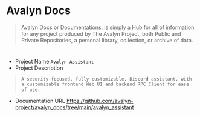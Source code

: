 # Avalyn Docs

> Avalyn Docs or Documentations, is simply a Hub for all of information for any project produced by The Avalyn Project, both Public and Private Repositories, a personal library, collection, or archive of data.

#

- Project Name `Avalyn Assistant`
- Project Description
> `A security-focused, fully customizable, Discord assistant, with a customizable frontend Web UI and backend RPC Client for ease of use.`

- Documentation URL https://github.com/avalyn-project/avalyn_docs/tree/main/avalyn_assistant

#
